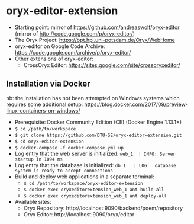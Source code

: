 # oryx-editor-extension
* Starting point: mirror of https://github.com/andreaswolf/oryx-editor (mirror of http://code.google.com/p/oryx-editor/)
* The Oryx Project: https://bpt.hpi.uni-potsdam.de/Oryx/WebHome
* oryx-editor on Google Code Archive: https://code.google.com/archive/p/oryx-editor/
* Other extensions of oryx-editor:
    * CrossOryx Editor: https://sites.google.com/site/crossoryxeditor/

## Installation via Docker
nb: the installation has not been attempted on Windows systems which requires some additional setup: https://blog.docker.com/2017/09/preview-linux-containers-on-windows/
* Prerequisite: Docker Community Edition (CE) (Docker Engine 1.13.1+)
* `$ cd /path/to/workspace`
* `$ git clone https://github.com/DTU-SE/oryx-editor-extension.git`
* `$ cd oryx-editor-extension`
* `$ docker-compose -f docker-compose.yml up`
* Log entry that the web server is initialized: `web_1  | INFO: Server startup in 1094 ms`
* Log entry that the database is initialized: `db_1   | LOG:  database system is ready to accept connections`
* Build and deploy web applications in a separate terminal:
    * `$ cd /path/to/workspace/oryx-editor-extension`
    * `$ docker exec oryxeditorextension_web_1 ant build-all`
    * `$ docker exec oryxeditorextension_web_1 ant deploy-all`
* Available sites:
    * Oryx Repository: http://localhost:9090/backend/poem/repository
    * Oryx Editor: http://localhost:9090/oryx/editor
